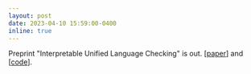 ```yaml
---
layout: post
date: 2023-04-10 15:59:00-0400
inline: true
---
```


Preprint "Interpretable Unified Language Checking" is out. [[paper](https://arxiv.org/pdf/2304.03728v1.pdf)] and [[code](https://github.com/luohongyin/UniLC)].